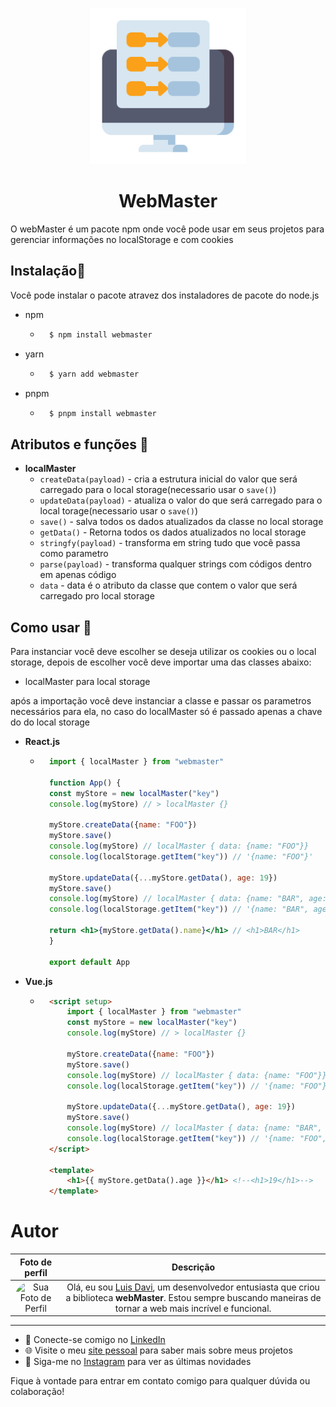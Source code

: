 <p align="center">
    <img src="./assets/icon.png" height="250px" width="250px"/>
</p>
<h1 align="center">WebMaster</h1>
<p>O webMaster é um pacote npm onde você pode usar em seus projetos para gerenciar informações no localStorage e com cookies</p>

## Instalação🚀
<p>Você pode instalar o pacote atravez dos instaladores de pacote do node.js</p>

- npm
    - ```bash 
        $ npm install webmaster
        ```
    
- yarn
    - ```bash 
        $ yarn add webmaster
        ```
- pnpm
    - ```bash 
        $ pnpm install webmaster
        ```

## Atributos e funções 📎
- **localMaster**
    - `createData(payload)` - cria a estrutura inicial do valor que será carregado para o local storage(necessario usar o `save()`)
    - `updateData(payload)` - atualiza o valor do que será carregado para o local torage(necessario usar o `save()`)
    - `save()` - salva todos os dados atualizados da classe no local storage
    - `getData()` - Retorna todos os dados atualizados no local storage
    - `stringfy(payload)` - transforma em string tudo que você passa como parametro
    - `parse(payload)` - transforma qualquer strings com códigos dentro em apenas código
    - `data` - data é o atributo da classe que contem o valor que será carregado pro local storage




## Como usar 🔩

Para instanciar você deve escolher se deseja utilizar os cookies ou o local storage, depois de escolher você deve importar uma das classes abaixo:

- localMaster para local storage

após a importação você deve instanciar a classe e passar os parametros necessários para ela, no caso do localMaster só é passado apenas a chave do do local storage

- **React.js**
    - ```jsx
        import { localMaster } from "webmaster"

        function App() {
        const myStore = new localMaster("key")
        console.log(myStore) // > localMaster {}

        myStore.createData({name: "FOO"})
        myStore.save()
        console.log(myStore) // localMaster { data: {name: "FOO"}}
        console.log(localStorage.getItem("key")) // '{name: "FOO"}'

        myStore.updateData({...myStore.getData(), age: 19})
        myStore.save()
        console.log(myStore) // localMaster { data: {name: "BAR", age: 19}}
        console.log(localStorage.getItem("key")) // '{name: "BAR", age: 19}'

        return <h1>{myStore.getData().name}</h1> // <h1>BAR</h1>
        }

        export default App

        ```
- **Vue.js**
    - ```html
        <script setup>
            import { localMaster } from "webmaster"
            const myStore = new localMaster("key")
            console.log(myStore) // > localMaster {}

            myStore.createData({name: "FOO"})
            myStore.save()
            console.log(myStore) // localMaster { data: {name: "FOO"}}
            console.log(localStorage.getItem("key")) // '{name: "FOO"}'

            myStore.updateData({...myStore.getData(), age: 19})
            myStore.save()
            console.log(myStore) // localMaster { data: {name: "BAR", age: 19}}
            console.log(localStorage.getItem("key")) // '{name: "FOO", age: 19}'
        </script>

        <template>
            <h1>{{ myStore.getData().age }}</h1> <!--<h1>19</h1>-->
        </template>
        ```

# Autor

| Foto de perfil      | Descrição |
| :-------------------: | :---------: |
| <img src="https://avatars.githubusercontent.com/u/89264926?v=4" alt="Sua Foto de Perfil" width="50" height="50" style="border-radius: 99px">     | Olá, eu sou [Luis Davi](https://luisdavi.vercel.app), um desenvolvedor entusiasta que criou a biblioteca **webMaster**. Estou sempre buscando maneiras de tornar a web mais incrível e funcional.

---

- 💼 Conecte-se comigo no [LinkedIn](https://www.linkedin.com/in/luisdav1)
- 🌐 Visite o meu [site pessoal](https://luisdavi.vercel.app) para saber mais sobre meus projetos
- 📸 Siga-me no [Instagram](https://instagram.com/lu1s.dev) para ver as últimas novidades

Fique à vontade para entrar em contato comigo para qualquer dúvida ou colaboração!


